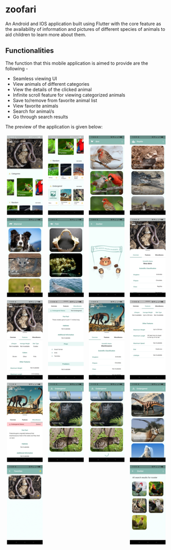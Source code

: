# zoofari

An Android and IOS application built using Flutter with the core feature as the availability of information and pictures of different species of animals to aid children to learn more about them.

## Functionalities

The function that this mobile application is aimed to provide are the following -
- Seamless viewing UI
- View animals of different categories
- View the details of the clicked animal
- Infinite scroll feature for viewing categorized animals
- Save to/remove from favorite animal list 
- View favorite animals
- Search for animal/s
- Go through search results

The preview of the application is given below:  
<div style="display: flex; justify-content: space-between;">
  <img src="screens/zoofari-01.png" style="width: 22%; padding: 5px;" />
  <img src="screens/zoofari-02.png" style="width: 22%; padding: 5px;" />
  <img src="screens/zoofari-03.png" style="width: 22%; padding: 5px;" />
  <img src="screens/zoofari-04.png" style="width: 22%; padding: 5px;" />
</div>

<div style="display: flex; justify-content: space-between;">
  <img src="screens/zoofari-05.png" style="width: 22%; padding: 5px;" />
  <img src="screens/zoofari-06.png" style="width: 22%; padding: 5px;" />
  <img src="screens/zoofari-07.png" style="width: 22%; padding: 5px;" />
  <img src="screens/zoofari-08.png" style="width: 22%; padding: 5px;" />
</div>

<div style="display: flex; justify-content: space-between;">
  <img src="screens/zoofari-09.png" style="width: 22%; padding: 5px;" />
  <img src="screens/zoofari-10.png" style="width: 22%; padding: 5px;" />
  <img src="screens/zoofari-11.png" style="width: 22%; padding: 5px;" />
  <img src="screens/zoofari-12.png" style="width: 22%; padding: 5px;" />
</div>

<div style="display: flex; justify-content: space-between;">
  <img src="screens/zoofari-13.png" style="width: 22%; padding: 5px;" />
  <img src="screens/zoofari-14.png" style="width: 22%; padding: 5px;" />
  <img src="screens/zoofari-15.png" style="width: 22%; padding: 5px;" />
  <img src="screens/zoofari-16.png" style="width: 22%; padding: 5px;" />
</div>

<div style="display: flex; justify-content: space-between;">
  <img src="screens/zoofari-17.png" style="width: 22%; padding: 5px;" />
  <img src="screens/zoofari-18.png" style="width: 22%; padding: 5px;" />
</div>
